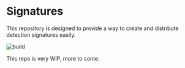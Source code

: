 # Signatures

This repository is designed to provide a way to create and distribute detection signatures easily.

![build](https://github.com/c3rb3ru5d3d53c/signatures/actions/workflows/signatures.yml/badge.svg?branch=master)

This repo is very WIP, more to come.
